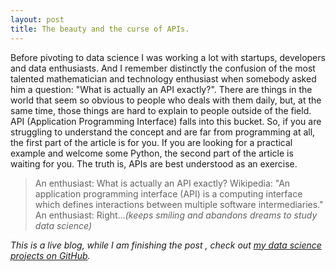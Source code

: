 ```yaml
---
layout: post
title: The beauty and the curse of APIs.
---
```


Before pivoting to data science I was working a lot with startups, developers and data enthusiasts. And I remember distinctly the confusion of the most talented mathematician and technology enthusiast when somebody asked him a question: "What is actually an API exactly?". There are things in the world that seem so obvious to people who deals with them daily, but, at the same time, those things are hard to explain to people outside of the field. API (Application Programming Interface) falls into this bucket. So, if you are struggling to understand the concept and are far from programming at all, the first part of the article is for you. If you are looking for a practical example and welcome some Python, the second part of the article is waiting for you. The truth is, APIs are best understood as an exercise.

> An enthusiast: What is actually an API exactly? 
> Wikipedia: "An application programming interface (API) is a computing interface which defines interactions between multiple software intermediaries." 
> An enthusiast: Right...*(keeps smiling and abandons dreams to study data science)*

*This is a live blog, while I am finishing the post , check out [my data science projects on GitHub](https://github.com/elena-du).*
